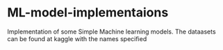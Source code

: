 # ML-model-implementaions
Implementation of some Simple Machine learning models.
The dataasets can be found at kaggle with the names specified
